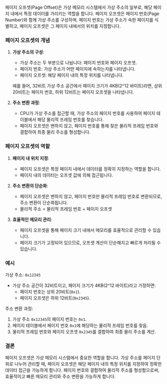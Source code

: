페이지 오프셋(Page Offset)은 가상 메모리 시스템에서 가상 주소의 일부로, 해당 페이지 내에서 특정 데이터를 가리키는 역할을 합니다. 페이지 오프셋은 페이지 번호(Page Number)와 함께 가상 주소를 구성하며, 페이지 번호는 가상 주소가 속한 페이지를 식별하고, 페이지 오프셋은 그 페이지 내에서의 위치를 지정합니다.

### 페이지 오프셋의 개념

1. **가상 주소의 구성**:
   - 가상 주소는 두 부분으로 나뉩니다: 페이지 번호와 페이지 오프셋.
   - 페이지 번호: 가상 주소가 어떤 페이지에 속하는지를 나타냅니다.
   - 페이지 오프셋: 해당 페이지 내의 특정 위치를 나타냅니다.

   예를 들어, 32비트 가상 주소 공간에서 페이지 크기가 4KB(2^12 바이트)라면, 상위 20비트는 페이지 번호, 하위 12비트는 페이지 오프셋을 나타냅니다.

2. **주소 변환 과정**:
   - CPU가 가상 주소를 접근할 때, 가상 주소의 페이지 번호를 사용하여 페이지 테이블에서 해당 물리적 프레임 번호를 찾습니다.
   - 페이지 오프셋은 변하지 않고, 페이지 번호를 통해 찾은 물리적 프레임 번호와 결합하여 최종 물리 주소를 형성합니다.

### 페이지 오프셋의 역할

1. **페이지 내 위치 지정**:
   - 페이지 오프셋은 특정 페이지 내에서 데이터를 정확히 지정하는 역할을 합니다.
   - 페이지 내의 데이터는 오프셋 값에 의해 접근됩니다.

2. **주소 변환의 단순화**:
   - 페이지 오프셋은 변하지 않고, 페이지 번호만 물리적 프레임 번호로 변환되므로, 주소 변환이 단순화됩니다.
   - 물리적 주소 = 물리적 프레임 번호 + 페이지 오프셋

3. **효율적인 메모리 관리**:
   - 페이지 오프셋을 통해 페이지 크기 내에서 메모리를 효율적으로 관리할 수 있습니다.
   - 페이지 크기가 고정되어 있으므로, 오프셋 계산이 단순해지고 빠르게 처리될 수 있습니다.

### 예시

가상 주소: `0x12345`
- 가상 주소 공간이 32비트이고, 페이지 크기가 4KB(2^12 바이트)라고 가정하면:
  - 페이지 번호는 상위 20비트(`0x1`).
  - 페이지 오프셋은 하위 12비트(`0x2345`).

주소 변환 과정:
1. 가상 주소 `0x12345`의 페이지 번호는 `0x1`.
2. 페이지 테이블에서 페이지 번호 `0x1`에 해당하는 물리적 프레임 번호를 찾음.
3. 물리적 프레임 번호와 페이지 오프셋 `0x2345`를 결합하여 최종 물리 주소를 계산.

### 결론

페이지 오프셋은 가상 메모리 시스템에서 중요한 역할을 합니다. 가상 주소를 페이지 단위로 나누어 관리할 때, 페이지 오프셋은 해당 페이지 내의 특정 위치를 지정하여 정확한 데이터 접근을 가능하게 합니다. 페이지 번호와 결합하여 물리적 주소를 형성함으로써, 효율적이고 빠른 메모리 관리와 주소 변환을 가능하게 합니다.